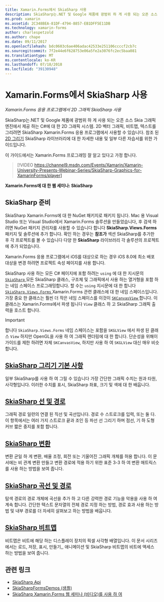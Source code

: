 ```yaml
---
title: Xamarin.Forms에서 SkiaSharp 사용
description: SkiaSharp는.NET 및 Google 제품에 광범위 하 게 사용 되는 오픈 소스 Skia 그래픽 엔진에서 제공 하는 C#에 대 한 2D 그래픽 시스템. 이 가이드에서는 SkiaSharp 2D 그래픽 Xamarin.Forms 응용 프로그램에서 사용 하는 방법을 설명 합니다.
ms.prod: xamarin
ms.assetid: 2C348BEA-81DF-4794-8857-EB1DFF5E11DB
ms.technology: xamarin-forms
author: charlespetzold
ms.author: chape
ms.date: 09/11/2017
ms.openlocfilehash: bdc0603c6ae406adac42533e251106ccccf2cb7c
ms.sourcegitcommit: 7f2e44e6f628753e06a5fe2a3076fc2ec5baa081
ms.translationtype: MT
ms.contentlocale: ko-KR
ms.lasthandoff: 07/18/2018
ms.locfileid: "39130948"
---
```

# <a name="using-skiasharp-in-xamarinforms"></a>Xamarin.Forms에서 SkiaSharp 사용

_Xamarin.Forms 응용 프로그램에서 2D 그래픽 SkiaSharp 사용_

SkiaSharp는.NET 및 Google 제품에 광범위 하 게 사용 되는 오픈 소스 Skia 그래픽 엔진에서 제공 하는 C#에 대 한 2D 그래픽 시스템. 2D 벡터 그래픽, 비트맵, 텍스트를 그리려면 SkiaSharp Xamarin.Forms 응용 프로그램에서 사용할 수 있습니다. 참조 된 [2D 그리기](~/graphics-games/skiasharp/index.md) SkiaSharp 라이브러리에 대 한 자세한 내용 및 일부 다른 자습서를 위한 가이드입니다.

이 가이드에서는 Xamarin.Forms 프로그래밍 잘 알고 있다고 가정 합니다.

> [!VIDEO https://channel9.msdn.com/Events/Xamarin/Xamarin-University-Presents-Webinar-Series/SkiaSharp-Graphics-for-XamarinForms/player]

**Xamarin.Forms에 대 한 웹 세미나: SkiaSharp**

## <a name="skiasharp-preliminaries"></a>SkiaSharp 준비

SkiaSharp Xamarin.Forms에 대 한 NuGet 패키지로 패키지 됩니다. Mac 용 Visual Studio 또는 Visual Studio에서 Xamarin.Forms 솔루션을 만들었습니다, 후 검색 하려면 NuGet 패키지 관리자를 사용할 수 있습니다 합니다 **SkiaSharp.Views.Forms** 패키지 및 솔루션에 추가 합니다. 확인 하는 경우는 **참조가** 섹션 SkiaSharp를 추가한 후 각 프로젝트를 볼 수 있습니다 다양 한 **SkiaSharp** 라이브러리 각 솔루션의 프로젝트에 추가 되었습니다.

Xamarin.Forms 응용 프로그램에서 iOS를 대상으로 하는 경우 iOS 8.0에 최소 배포 대상을 변경 하려면 프로젝트 속성 페이지를 사용 합니다.

SkiaSharp 사용 하는 모든 C# 페이지에 포함 하려는 `using` 에 대 한 지시문의 [ `SkiaSharp` ](https://developer.xamarin.com/api/namespace/SkiaSharp/) 모든 SkiaSharp 클래스, 구조체 및 그래픽에서 사용 하는 열거형을 포함 하는 네임 스페이스 프로그래밍합니다. 할 수는 `using` 지시문에 대 한 합니다 [ `SkiaSharp.Views.Forms` ](https://developer.xamarin.com/api/namespace/SkiaSharp.Views.Forms/) Xamarin.Forms 관련 클래스에 대 한 네임 스페이스입니다. 가장 중요 한 클래스는 훨씬 더 작은 네임 스페이스를 이것이 [ `SKCanvasView` ](https://developer.xamarin.com/api/type/SkiaSharp.Views.Forms.SKCanvasView/)합니다. 이 클래스는 Xamarin.Forms에서 파생 됩니다 `View` 클래스 하 고 SkiaSharp 그래픽 출력을 호스트 합니다.

> [!IMPORTANT]
> 합니다 `SkiaSharp.Views.Forms` 네임 스페이스는 포함을 `SKGLView` 에서 파생 된 클래스 `View` 하지만 OpenGL을 사용 하 여 그래픽 렌더링에 대 한 합니다. 단순성을 위해이 가이드를 제한 하려면 자체 `SKCanvasView`, 하지만 사용 하 여 `SKGLView` 대신 매우 비슷합니다.

## <a name="skiasharp-drawing-basicsbasicsindexmd"></a>[SkiaSharp 그리기 기본 사항](basics/index.md)

일부 SkiaSharp를 사용 하 여 그릴 수 있습니다 가장 간단한 그래픽 수치는 원과 타원, 사각형입니다. 이러한 수치를 표시, SkiaSharp 좌표, 크기 및 색에 대 한 배웁니다.

## <a name="skiasharp-lines-and-pathspathsindexmd"></a>[SkiaSharp 선 및 경로](paths/index.md)

그래픽 경로 일련의 연결 된 직선 및 곡선입니다. 경로 수 스트로크를 입력, 또는 둘 다. 이 항목에서는 여러 가지 스트로크 끝과 조인 등 파선 선 그리기 하며 점선, 기 하 도형 커브 짧은 중지를 포함 합니다.

## <a name="skiasharp-transformstransformsindexmd"></a>[SkiaSharp 변환](transforms/index.md)

변환 균일 하 게 변환, 배율 조정, 회전 또는 기울어진 그래픽 개체를 허용 합니다. 이 문서에는 비 관계 변환 만들고 변환 경로에 적용 하기 위한 표준 3-3 하 여 변환 매트릭스를 사용 하는 방법을 보여 줍니다.

## <a name="skiasharp-curves-and-pathscurvesindexmd"></a>[SkiaSharp 곡선 및 경로](curves/index.md)

탐색 경로의 경로 개체에 곡선을 추가 하 고 다른 강력한 경로 기능을 악용을 사용 하 여 계속 합니다. 간단한 텍스트 문자열의 전체 경로 지정 하는 방법, 경로 효과 사용 하는 방법 및 내부 경로를 더 자세히 살펴보고 하는 방법을 배웁니다.

## <a name="skiasharp-bitmapsbitmapsindexmd"></a>[SkiaSharp 비트맵](bitmaps/index.md)

비트맵은 비트에 해당 하는 디스플레이 장치의 픽셀 사각형 배열입니다. 이 문서 시리즈에서는 로드, 저장, 표시, 만들기,, 애니메이션 및 SkiaSharp 비트맵의 비트에 액세스 하는 방법을 보여 줍니다.

## <a name="related-links"></a>관련 링크

- [SkiaSharp Api](https://developer.xamarin.com/api/root/SkiaSharp/)
- [SkiaSharpFormsDemos (샘플)](https://developer.xamarin.com/samples/xamarin-forms/SkiaSharpForms/Demos/)
- [SkiaSharp Xamarin.Forms 웹 세미나 (비디오)를 사용 하 여](https://channel9.msdn.com/Events/Xamarin/Xamarin-University-Presents-Webinar-Series/SkiaSharp-Graphics-for-XamarinForms)
